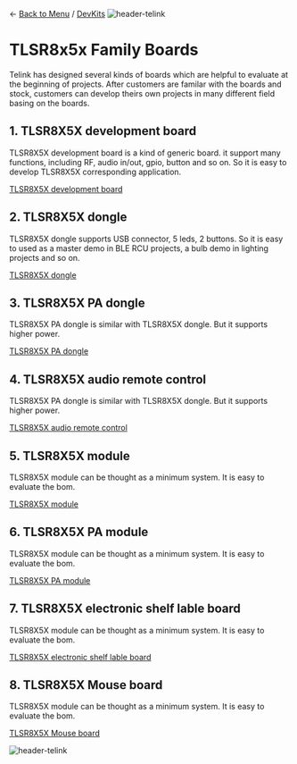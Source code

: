 ← [Back to Menu](https://telinkgithub.github.io/Telink/ "Menu") / [DevKits](https://telinkgithub.github.io/DevKits/ "DevKits")
![header-telink](https://i.imgur.com/5kRG6CF.jpg)

# TLSR8x5x Family Boards

Telink has designed several kinds of boards which are helpful to evaluate at the beginning of projects. After customers are familar with the boards and stock, customers can develop theirs own projects in many different field basing on the boards.

## 1. TLSR8X5X development board

TLSR8X5X development board is a kind of generic board. it support many functions, including RF, audio in/out, gpio, button and so on. So it is easy to develop TLSR8X5X corresponding application.

[TLSR8X5X development board](http://wiki.telink-semi.cn/doc/hw/TLSR8X5X_DevelopmentBoard_TLSR8X5XDK48D.zip)

## 2. TLSR8X5X dongle

TLSR8X5X dongle supports USB connector, 5 leds, 2 buttons. So it is easy to used as a master demo in BLE RCU projects, a bulb demo in lighting projects and so on.

[TLSR8X5X dongle](http://wiki.telink-semi.cn/doc/hw/TLSR8X5X_Dongle_TLSR8X5XDG48D.zip)

## 3. TLSR8X5X PA dongle

TLSR8X5X PA dongle is similar with TLSR8X5X dongle. But it supports higher power.

[TLSR8X5X PA dongle](http://wiki.telink-semi.cn/doc/hw/TLSR8X5X_PADongle_TLSR8X5XPDG48D.zip)

## 4. TLSR8X5X audio remote control

TLSR8X5X PA dongle is similar with TLSR8X5X dongle. But it supports higher power.

[TLSR8X5X audio remote control](http://wiki.telink-semi.cn/doc/hw/TLSR8X5X_AudioRCU_TLSR8X5XRC48D.zip)

## 5. TLSR8X5X module

TLSR8X5X module can be thought as a minimum system. It is easy to evaluate the bom.

[TLSR8X5X module](http://wiki.telink-semi.cn/doc/hw/TLSR8X5X_Module_TLSR8X5XML32D.zip)

## 6. TLSR8X5X PA module

TLSR8X5X module can be thought as a minimum system. It is easy to evaluate the bom.

[TLSR8X5X PA module](http://wiki.telink-semi.cn/doc/hw/TLSR8X5X_PAModule_TLSR8X5XPAM32D.zip)

## 7. TLSR8X5X electronic shelf lable board

TLSR8X5X module can be thought as a minimum system. It is easy to evaluate the bom.

[TLSR8X5X electronic shelf lable board](http://wiki.telink-semi.cn/doc/hw/TLSR8X5X_ESLBoard_TLSR8X5XEL48D.zip)

## 8. TLSR8X5X Mouse board

TLSR8X5X module can be thought as a minimum system. It is easy to evaluate the bom.

[TLSR8X5X Mouse board](http://wiki.telink-semi.cn/doc/hw/TLSR8258_MouseBoard_TLSR8258MS32D.zip)


![header-telink](https://i.imgur.com/7U96dR0.jpg)
